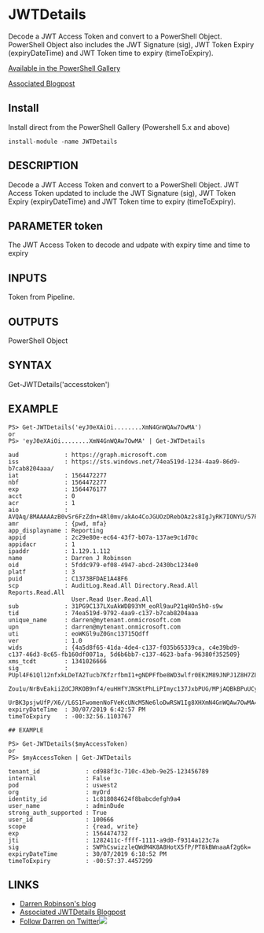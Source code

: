 # JWTDetails
Decode a JWT Access Token and convert to a PowerShell Object. 
PowerShell Object also includes the JWT Signature (sig), JWT Token Expiry (expiryDateTime) and JWT Token time to expiry (timeToExpiry).

[Available in the PowerShell Gallery](https://www.powershellgallery.com/packages/JWTDetails)

[Associated Blogpost](https://blog.darrenjrobinson.com/jwtdetails-powershell-module-for-decoding-jwt-access-tokens-with-readable-token-expiry-time/)

## Install
Install direct from the PowerShell Gallery (Powershell 5.x and above)
```
install-module -name JWTDetails
```

## DESCRIPTION

Decode a JWT Access Token and convert to a PowerShell Object.
JWT Access Token updated to include the JWT Signature (sig), JWT Token Expiry (expiryDateTime) and JWT Token time to expiry (timeToExpiry).

## PARAMETER token

The JWT Access Token to decode and udpate with expiry time and time to expiry

## INPUTS

Token from Pipeline.

## OUTPUTS

PowerShell Object

## SYNTAX 

Get-JWTDetails('accesstoken')

## EXAMPLE

```
PS> Get-JWTDetails('eyJ0eXAiOi........XmN4GnWQAw7OwMA')
or
PS> 'eyJ0eXAiOi........XmN4GnWQAw7OwMA' | Get-JWTDetails

aud             : https://graph.microsoft.com
iss             : https://sts.windows.net/74ea519d-1234-4aa9-86d9-b7cab8204aaa/
iat             : 1564472277
nbf             : 1564472277
exp             : 1564476177
acct            : 0
acr             : 1
aio             : AVQAq/8MAAAAAzB0vSr6FzZdn+4Rl0mv/akAo4CoJGUOzDRebOAz2s8IgJyRK7IONYU/57PHkLZYUswizziQS7QQ5l9w0DrqH4urxrexTpLbagQHvJlEaD6c=
amr             : {pwd, mfa}
app_displayname : Reporting
appid           : 2c29e80e-ec64-43f7-b07a-137ae9c1d70c
appidacr        : 1
ipaddr          : 1.129.1.112
name            : Darren J Robinson
oid             : 5fddc979-ef08-4947-abcd-2430bc1234e0
platf           : 3
puid            : C1373BFDAE1A48F6
scp             : AuditLog.Read.All Directory.Read.All Reports.Read.All       
                  User.Read User.Read.All
sub             : 31PG9C137LXuAkWDB93YM_eoRl9auP21qHOn5hO-s9w
tid             : 74ea519d-9792-4aa9-c137-b7cab8204aaa
unique_name     : darren@mytenant.onmicrosoft.com
upn             : darren@mytenant.onmicrosoft.com
uti             : eoWKGl9uZ0Gnc13715Qdff
ver             : 1.0
wids            : {4a5d8f65-41da-4de4-c137-f035b65339ca, c4e39bd9-c137-46d3-8c65-fb160df0071a, 5d6b6bb7-c137-4623-bafa-96380f352509}
xms_tcdt        : 1341026666
sig             : PUpl4F61Ql12nfxkLDeTA2Tucb7KfzrfbmI1+gNDPFfbe8WD3wlfr0EK2M89JNPJ1Z8H7Z8/JVU9Jbat2u+657D8IM81+NhnCpMvEWyC5565ZmIgE3vQKlBK3wD24kSzEFj6J2yL 
                  Zou1u/NrBvEakiiZdCJRKOB9nf4/euHHfYJNSKtPhLiPImyc137JxbPUG/MPjAQBkBPuUCyYtmFoBynGvsoSVvzZ6JQS5O2nxZPAqOFUzj5q3fjhh/oqPpu/6Qw1bdt3O37HgMLn 
                  UrBK3psjwUfP/X6//L6S1FwomenNoFVeKcUNcM5Ne6loDwRSW1Ig8XHXmN4GnWQAw7OwMA==
expiryDateTime  : 30/07/2019 6:42:57 PM
timeToExpiry    : -00:32:56.1103767

## EXAMPLE

PS> Get-JWTDetails($myAccessToken)
or 
PS> $myAccessToken | Get-JWTDetails

tenant_id             : cd988f3c-710c-43eb-9e25-123456789
internal              : False
pod                   : uswest2
org                   : myOrd
identity_id           : 1c818084624f8babcdefgh9a4
user_name             : adminDude
strong_auth_supported : True
user_id               : 100666
scope                 : {read, write}
exp                   : 1564474732
jti                   : 1282411c-ffff-1111-a9d0-f9314a123c7a
sig                   : SWPhCswizzleQWdM4K8A8HotX5fP/PT8kBWnaaAf2g6k=
expiryDateTime        : 30/07/2019 6:18:52 PM
timeToExpiry          : -00:57:37.4457299
```

## LINKS
* [Darren Robinson's blog](https://blog.darrenjrobinson.com)
* [Associated JWTDetails Blogpost](https://blog.darrenjrobinson.com/jwtdetails-powershell-module-for-decoding-jwt-access-tokens-with-readable-token-expiry-time/)
* [Follow Darren on Twitter](https://twitter.com/darrenjrobinson)![](http://twitter.com/favicon.ico)
